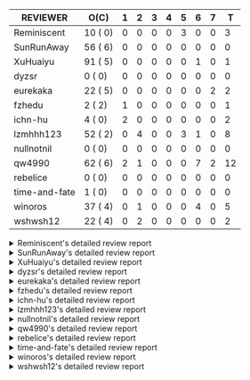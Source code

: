 |   REVIEWER    |  O(C)   | 1 | 2 | 3 | 4 | 5 | 6 | 7 | T  |
|---------------|---------|---|---|---|---|---|---|---|----|
| Reminiscent   | 10 ( 0) | 0 | 0 | 0 | 0 | 3 | 0 | 0 |  3 |
| SunRunAway    | 56 ( 6) | 0 | 0 | 0 | 0 | 0 | 0 | 0 |  0 |
| XuHuaiyu      | 91 ( 5) | 0 | 0 | 0 | 0 | 0 | 1 | 0 |  1 |
| dyzsr         |  0 ( 0) | 0 | 0 | 0 | 0 | 0 | 0 | 0 |  0 |
| eurekaka      | 22 ( 5) | 0 | 0 | 0 | 0 | 0 | 0 | 2 |  2 |
| fzhedu        |  2 ( 2) | 1 | 0 | 0 | 0 | 0 | 0 | 0 |  1 |
| ichn-hu       |  4 ( 0) | 2 | 0 | 0 | 0 | 0 | 0 | 0 |  2 |
| lzmhhh123     | 52 ( 2) | 0 | 4 | 0 | 0 | 3 | 1 | 0 |  8 |
| nullnotnil    |  0 ( 0) | 0 | 0 | 0 | 0 | 0 | 0 | 0 |  0 |
| qw4990        | 62 ( 6) | 2 | 1 | 0 | 0 | 0 | 7 | 2 | 12 |
| rebelice      |  0 ( 0) | 0 | 0 | 0 | 0 | 0 | 0 | 0 |  0 |
| time-and-fate |  1 ( 0) | 0 | 0 | 0 | 0 | 0 | 0 | 0 |  0 |
| winoros       | 37 ( 4) | 0 | 1 | 0 | 0 | 0 | 4 | 0 |  5 |
| wshwsh12      | 22 ( 4) | 0 | 2 | 0 | 0 | 0 | 0 | 0 |  2 |


<details> 
  <summary>Reminiscent's detailed review report</summary> 

## To Be Reviewed

|    REPO    |                                                                   PR                                                                   | C | LASTED |
|------------|----------------------------------------------------------------------------------------------------------------------------------------|---|--------|
| tidb/21137 | [executor: specially handle empty input for apply's outer child aggregate (#20544)](https://github.com/pingcap/tidb/pull/21137)        |   | 61d21h |
| tidb/21550 | [planner : fix unsigned_decimal_col=-int_cnst access index (#21198)](https://github.com/pingcap/tidb/pull/21550)                       |   | 42d20h |
| tidb/21614 | [planner: do not propagate column eq with different column types (#21495)](https://github.com/pingcap/tidb/pull/21614)                 |   | 41d15h |
| tidb/21896 | [planner: fix union doesn't handle collate correctly (#21854)](https://github.com/pingcap/tidb/pull/21896)                             |   | 29d19h |
| tidb/21936 | [expression: fix wrong type inferring for ceiling function. (#21920)](https://github.com/pingcap/tidb/pull/21936)                      |   | 28d17h |
| tidb/21957 | [planner: fix unknown columns in join using below agg (#21922)](https://github.com/pingcap/tidb/pull/21957)                            |   | 27d23h |
| tidb/21964 | [planner: add plancodec id for all type TableScan/IndexScan. (#21935)](https://github.com/pingcap/tidb/pull/21964)                     |   | 27d19h |
| tidb/22330 | [planner: check error when correlatedAggregateResolver leaves ast.Node (#22222)](https://github.com/pingcap/tidb/pull/22330)           |   | 8d23h  |
| tidb/22353 | [planner: do not cache prepared plan if optimization depends on mutable constant (#22349)](https://github.com/pingcap/tidb/pull/22353) |   | 7d23h  |
| tidb/22354 | [planner: do not cache prepared plan if optimization depends on mutable constant (#22349)](https://github.com/pingcap/tidb/pull/22354) |   | 7d23h  |


## Reviewed in Last 7 Days

|    REPO    |                                                       PR                                                        | C | D |  R  |
|------------|-----------------------------------------------------------------------------------------------------------------|---|---|-----|
| tidb/22403 | [planner: reorder inner joins simplified from outer joins (#22392)](https://github.com/pingcap/tidb/pull/22403) |   | 5 | 6h  |
| tidb/22402 | [planner: reorder inner joins simplified from outer joins (#22392)](https://github.com/pingcap/tidb/pull/22402) |   | 5 | 6h  |
| tidb/22392 | [planner: reorder inner joins simplified from outer joins](https://github.com/pingcap/tidb/pull/22392)          |   | 5 | 20h |


</details> 


<details> 
  <summary>SunRunAway's detailed review report</summary> 

## To Be Reviewed

|     REPO     |                                                                      PR                                                                       | C | LASTED  |
|--------------|-----------------------------------------------------------------------------------------------------------------------------------------------|---|---------|
| docs-cn/4913 | [explain: add indexes](https://github.com/pingcap/docs-cn/pull/4913)                                                                          |   | 64d18h  |
| docs/4646    | [tidb: add doc for global kill (#4565)](https://github.com/pingcap/docs/pull/4646)                                                            |   | 1d19h   |
| tidb/15370   | [planner,executor: Refactor Shuffle and implement parallel Sort](https://github.com/pingcap/tidb/pull/15370)                                  | Y | 311d19h |
| docs-cn/4933 | [explain: add joins](https://github.com/pingcap/docs-cn/pull/4933)                                                                            |   | 60d20h  |
| tidb/15462   | [executor: implement `graceHashJoin`](https://github.com/pingcap/tidb/pull/15462)                                                             | Y | 307d18h |
| tidb/16967   | [executor: Refactor Shuffle and implement parallel sort (executor part)](https://github.com/pingcap/tidb/pull/16967)                          | Y | 262d11h |
| tidb/17238   | [*: refactor table.Allocator to improve readability](https://github.com/pingcap/tidb/pull/17238)                                              |   | 249d19h |
| tidb/19120   | [executor: Concurrently fetch chunks and insert them to a concurrent hash table in hash build](https://github.com/pingcap/tidb/pull/19120)    |   | 161d22h |
| tidb/19178   | [executor: Refactor probe channel](https://github.com/pingcap/tidb/pull/19178)                                                                |   | 159d17h |
| tidb/19347   | [executor: support new syntax `create/drop binding for digest` for tidb dashboard usage](https://github.com/pingcap/tidb/pull/19347)          |   | 152d0h  |
| tidb/19807   | [executor: parallel evaluation for hash aggregate distinct](https://github.com/pingcap/tidb/pull/19807)                                       |   | 137d11h |
| tidb/19900   | [executor: enable inline projection for sort&topN](https://github.com/pingcap/tidb/pull/19900)                                                | Y | 132d19h |
| tidb/20140   | [expressions: Support `bin-to-uuid` and `uuid-to-bin`](https://github.com/pingcap/tidb/pull/20140)                                            |   | 119d23h |
| tidb/20220   | [*: new secondary index value format](https://github.com/pingcap/tidb/pull/20220)                                                             |   | 116d17h |
| tidb/20316   | [docs/design: add design doc for index usage information](https://github.com/pingcap/tidb/pull/20316)                                         |   | 111d18h |
| tidb/20335   | [planner, executor: enable inline projection for Selection](https://github.com/pingcap/tidb/pull/20335)                                       | Y | 108d18h |
| tidb/20360   | [planner: refine explain info for batch cop](https://github.com/pingcap/tidb/pull/20360)                                                      |   | 102d23h |
| tidb/20397   | [parser: replace ast.SelectLockInShareMode with ast.SelectLockForShare](https://github.com/pingcap/tidb/pull/20397)                           |   | 100d19h |
| tidb/20615   | [utils: Avoid panic when getting memory](https://github.com/pingcap/tidb/pull/20615)                                                          |   | 88d3h   |
| tidb/20689   | [expression: make TIME function compatible with MySQL (#19158)](https://github.com/pingcap/tidb/pull/20689)                                   |   | 83d21h  |
| tidb/20752   | [*: trace statsCache and preparePlanCache by Global memory tracker.](https://github.com/pingcap/tidb/pull/20752)                              |   | 78d23h  |
| tidb/20765   | [planner: support stable result mode](https://github.com/pingcap/tidb/pull/20765)                                                             |   | 78d17h  |
| tidb/21137   | [executor: specially handle empty input for apply's outer child aggregate (#20544)](https://github.com/pingcap/tidb/pull/21137)               |   | 61d21h  |
| tidb/21207   | [planner: fix the inappropriate out-of-range range estimation rule](https://github.com/pingcap/tidb/pull/21207)                               |   | 57d19h  |
| tidb/21277   | [executor: fix split table with large integers](https://github.com/pingcap/tidb/pull/21277)                                                   |   | 55d20h  |
| tidb/21364   | [expression: Add test cases to cover the cases when invalid int value is casted as TIME (#18653)](https://github.com/pingcap/tidb/pull/21364) |   | 51d2h   |
| tidb/21381   | [*: optimize analyze cluster index table](https://github.com/pingcap/tidb/pull/21381)                                                         |   | 50d18h  |
| tidb/21386   | [expression: Disable cast decimal as string push down to TiFlash](https://github.com/pingcap/tidb/pull/21386)                                 |   | 50d17h  |
| tidb/21443   | [*: Let binary literal can be convert to enum and set (#20789)](https://github.com/pingcap/tidb/pull/21443)                                   |   | 48d14h  |
| tidb/21504   | [planner: fix invalid convert type in between...and... (#19820)](https://github.com/pingcap/tidb/pull/21504)                                  | Y | 46d16h  |
| tidb/21546   | [planner: do not push down the aggregation function with correlated column (#21453)](https://github.com/pingcap/tidb/pull/21546)              |   | 43d0h   |
| tidb/21573   | [expression: fix incorrect result of IsTrue function for time types (#21534)](https://github.com/pingcap/tidb/pull/21573)                     |   | 42d13h  |
| tidb/21810   | [expression: handle hybrid field types for where clause (#21724)](https://github.com/pingcap/tidb/pull/21810)                                 |   | 35d18h  |
| tidb/21813   | [expression: handle tp.flen overflow in to_base64 function (#20947)](https://github.com/pingcap/tidb/pull/21813)                              |   | 35d18h  |
| tidb/21834   | [planner: enhanced index range calculation plan](https://github.com/pingcap/tidb/pull/21834)                                                  |   | 34d19h  |
| tidb/21876   | [planner: bypass the DNF restriction if index merge hint is specified (#20799)](https://github.com/pingcap/tidb/pull/21876)                   |   | 32d20h  |
| tidb/21877   | [planner: fix correlated aggregates which should be evaluated in outer query (#21431)](https://github.com/pingcap/tidb/pull/21877)            |   | 32d20h  |
| tidb/21878   | [planner: do not push down lock to pointGet/bacthPointGet when selection exists](https://github.com/pingcap/tidb/pull/21878)                  |   | 32d18h  |
| tidb/21890   | [*: redact some error code, part(3/3) (#21866)](https://github.com/pingcap/tidb/pull/21890)                                                   |   | 30d16h  |
| tidb/21936   | [expression: fix wrong type inferring for ceiling function. (#21920)](https://github.com/pingcap/tidb/pull/21936)                             |   | 28d17h  |
| tidb/21956   | [planner/preprocessor: disallow into-outfile clause in some place](https://github.com/pingcap/tidb/pull/21956)                                |   | 27d23h  |
| tidb/22026   | [expression: separated arithmeticPlusIntSig](https://github.com/pingcap/tidb/pull/22026)                                                      |   | 25d21h  |
| tidb/22043   | [planner, executor: enhance the limit pushdown rule.](https://github.com/pingcap/tidb/pull/22043)                                             |   | 23d11h  |
| tidb/22089   | [executor: fix signed cluster index behavior (#22085)](https://github.com/pingcap/tidb/pull/22089)                                            |   | 20d23h  |
| tidb/22104   | [executor: fix incompatible escape behaviors in `select into outfile` (#22100)](https://github.com/pingcap/tidb/pull/22104)                   |   | 20d17h  |
| tidb/22106   | [executor: avoid log duplicate index name in slow-log (#22057)](https://github.com/pingcap/tidb/pull/22106)                                   |   | 20d14h  |
| tidb/22107   | [executor: avoid log duplicate index name in slow-log (#22057)](https://github.com/pingcap/tidb/pull/22107)                                   |   | 20d14h  |
| tidb/22114   | [test: fix globalkilltest (#21987)](https://github.com/pingcap/tidb/pull/22114)                                                               |   | 20d13h  |
| tidb/22120   | [executor: fix `update ignore` into not exists partition (#21984)](https://github.com/pingcap/tidb/pull/22120)                                |   | 19d23h  |
| tidb/22136   | [executor: improve the runtime stats of index lookup reader (#21982)](https://github.com/pingcap/tidb/pull/22136)                             |   | 19d17h  |
| tidb/22181   | [planner, expression: fix error when using IN combined with subquery (#22080)](https://github.com/pingcap/tidb/pull/22181)                    |   | 14d18h  |
| tidb/22217   | [*: rewrite origin SQL with default DB for SQL bindings (#21275)](https://github.com/pingcap/tidb/pull/22217)                                 |   | 13d18h  |
| tidb/22330   | [planner: check error when correlatedAggregateResolver leaves ast.Node (#22222)](https://github.com/pingcap/tidb/pull/22330)                  |   | 8d23h   |
| tidb/22365   | [planner: check index valid while forUpdateRead (#22152)](https://github.com/pingcap/tidb/pull/22365)                                         |   | 7d19h   |
| tidb/22379   | [[experiment] executor: allow aggregation to spill disk when running out of memory quota](https://github.com/pingcap/tidb/pull/22379)         |   | 6d20h   |
| tidb/22420   | [types: convert string to MySQL BIT correctly (#21310)](https://github.com/pingcap/tidb/pull/22420)                                           |   | 1d22h   |


## Reviewed in Last 7 Days

| REPO | PR | C | D | R |
|------|----|---|---|---|


</details> 


<details> 
  <summary>XuHuaiyu's detailed review report</summary> 

## To Be Reviewed

|     REPO     |                                                                              PR                                                                              | C | LASTED  |
|--------------|--------------------------------------------------------------------------------------------------------------------------------------------------------------|---|---------|
| docs/4646    | [tidb: add doc for global kill (#4565)](https://github.com/pingcap/docs/pull/4646)                                                                           |   | 1d19h   |
| tidb/19292   | [planner: suppport left join in join reorder](https://github.com/pingcap/tidb/pull/19292)                                                                    |   | 153d17h |
| docs-cn/5323 | [Update parameter type description](https://github.com/pingcap/docs-cn/pull/5323)                                                                            |   | 1d19h   |
| tidb/19900   | [executor: enable inline projection for sort&topN](https://github.com/pingcap/tidb/pull/19900)                                                               | Y | 132d19h |
| tidb/19957   | [executor: add builtin aggregate function `json_arrayagg`](https://github.com/pingcap/tidb/pull/19957)                                                       | Y | 130d14h |
| tidb/20040   | [planner, expression: take NullFlag into consideration when optimize the `int non-const` <cmp > `non-int const`](https://github.com/pingcap/tidb/pull/20040) | Y | 125d14h |
| tidb/20140   | [expressions: Support `bin-to-uuid` and `uuid-to-bin`](https://github.com/pingcap/tidb/pull/20140)                                                           |   | 119d23h |
| tidb/20311   | [expression: fix overflow error when convert bit to int64 (#20266)](https://github.com/pingcap/tidb/pull/20311)                                              |   | 111d22h |
| tidb/20350   | [executor: support read global indexes in IndexMergeReader and index join](https://github.com/pingcap/tidb/pull/20350)                                       | Y | 105d14h |
| tidb/20505   | [*: Add metrics for oom-action and sql memory usage.](https://github.com/pingcap/tidb/pull/20505)                                                            |   | 92d19h  |
| tidb/20576   | [*: fix stats feedback after tableReader handle multiple ranges](https://github.com/pingcap/tidb/pull/20576)                                                 |   | 90d13h  |
| tidb/20613   | [executor: fix issue of hash join fetch time inaccurate](https://github.com/pingcap/tidb/pull/20613)                                                         |   | 88d14h  |
| tidb/20752   | [*: trace statsCache and preparePlanCache by Global memory tracker.](https://github.com/pingcap/tidb/pull/20752)                                             |   | 78d23h  |
| tidb/20790   | [collation: add pinyin collation for chinese charset support](https://github.com/pingcap/tidb/pull/20790)                                                    |   | 77d21h  |
| tidb/20793   | [planner, executor: enable inline projection for Apply](https://github.com/pingcap/tidb/pull/20793)                                                          |   | 77d21h  |
| tidb/20905   | [planner: fix statement-optimize not work in `TryFastPlan`](https://github.com/pingcap/tidb/pull/20905)                                                      |   | 74d17h  |
| tidb/20972   | [expression: POC implementation of Vitess hashing algorithm.](https://github.com/pingcap/tidb/pull/20972)                                                    |   | 70d1h   |
| tidb/21064   | [planner, executor: fix cast not check error](https://github.com/pingcap/tidb/pull/21064)                                                                    |   | 65d9h   |
| tidb/21149   | [executor:Add runtime stat for IndexMergeReaderExecutor (#20653)](https://github.com/pingcap/tidb/pull/21149)                                                |   | 61d15h  |
| tidb/21228   | [executor: return the result immediately when combining LIMIT row_count with DISTINCT](https://github.com/pingcap/tidb/pull/21228)                           |   | 57d14h  |
| tidb/21304   | [executor: Add the HashAggExec runtime information (#20577)](https://github.com/pingcap/tidb/pull/21304)                                                     |   | 55d13h  |
| tidb/21334   | [*: make rollback work on user-defined variables](https://github.com/pingcap/tidb/pull/21334)                                                                |   | 54d14h  |
| tidb/21340   | [executor: initialize expensive query handler on domain creation](https://github.com/pingcap/tidb/pull/21340)                                                |   | 54d0h   |
| tidb/21425   | [planner: natural join not consider rowid and null eq not propagate (#21328)](https://github.com/pingcap/tidb/pull/21425)                                    |   | 48d22h  |
| tidb/21473   | [ddl: check the generated column offset when modifies column (#21458)](https://github.com/pingcap/tidb/pull/21473)                                           |   | 47d17h  |
| tidb/21476   | [planner: check for decimal format in cast expr (#20836)](https://github.com/pingcap/tidb/pull/21476)                                                        |   | 47d16h  |
| tidb/21477   | [planner: check for decimal format in cast expr (#20836)](https://github.com/pingcap/tidb/pull/21477)                                                        |   | 47d16h  |
| tidb/21483   | [executor, store/tikv: locks exist keys for point_get & batch_point_get (#21229)](https://github.com/pingcap/tidb/pull/21483)                                |   | 47d13h  |
| tidb/21488   | [planner: fix ambiguous field when resolve having expr  (#21165)](https://github.com/pingcap/tidb/pull/21488)                                                |   | 46d23h  |
| tidb/21504   | [planner: fix invalid convert type in between...and... (#19820)](https://github.com/pingcap/tidb/pull/21504)                                                 | Y | 46d16h  |
| tidb/21532   | [expression: set IsBooleanFlag for boolean scalar functions (#20706)](https://github.com/pingcap/tidb/pull/21532)                                            |   | 43d17h  |
| tidb/21536   | [executor: add slow-log file meta cache to avoid repeat read file meta information](https://github.com/pingcap/tidb/pull/21536)                              |   | 43d15h  |
| tidb/21550   | [planner : fix unsigned_decimal_col=-int_cnst access index (#21198)](https://github.com/pingcap/tidb/pull/21550)                                             |   | 42d20h  |
| tidb/21564   | [ddl: fix Incorrect behavior of NO_ZERO_DATE when altering table](https://github.com/pingcap/tidb/pull/21564)                                                |   | 42d16h  |
| tidb/21573   | [expression: fix incorrect result of IsTrue function for time types (#21534)](https://github.com/pingcap/tidb/pull/21573)                                    |   | 42d13h  |
| tidb/21590   | [expression: fix compatibility behaviors in sec_to_time with MySQL  (#21555)](https://github.com/pingcap/tidb/pull/21590)                                    |   | 41d21h  |
| tidb/21593   | [expression: fix convert number base for hybrid type (#21554)](https://github.com/pingcap/tidb/pull/21593)                                                   |   | 41d20h  |
| tidb/21602   | [expression: not evaluate time addition for timestamp with 2 args if 1st arg's year is zero (#21572)](https://github.com/pingcap/tidb/pull/21602)            |   | 41d18h  |
| tidb/21608   | [expression: fix error "invalid time format: '{0 0 0 0 0 0 0}'" for timestampAdd (#21591)](https://github.com/pingcap/tidb/pull/21608)                       |   | 41d17h  |
| tidb/21610   | [*: remove needless InInsertStmt (#19787)](https://github.com/pingcap/tidb/pull/21610)                                                                       |   | 41d16h  |
| tidb/21614   | [planner: do not propagate column eq with different column types (#21495)](https://github.com/pingcap/tidb/pull/21614)                                       |   | 41d15h  |
| tidb/21626   | [test: convert test to benchmard test to make ci stable (#21616)](https://github.com/pingcap/tidb/pull/21626)                                                |   | 40d23h  |
| tidb/21635   | [expression: handle invalid argument for addtime and subtime function  (#21600)](https://github.com/pingcap/tidb/pull/21635)                                 |   | 40d20h  |
| tidb/21673   | [expression, types: fix unexpected result from TIME() when fsp digits > 6 (#21652)](https://github.com/pingcap/tidb/pull/21673)                              |   | 39d18h  |
| tidb/21676   | [expression: fix compatibility of extract day_time unit functions (#21601)](https://github.com/pingcap/tidb/pull/21676)                                      |   | 39d17h  |
| tidb/21680   | [planner: report error when ORDER BY conflicts with DISTINCT (#21286)](https://github.com/pingcap/tidb/pull/21680)                                           |   | 39d16h  |
| tidb/21697   | [planner: check for only_full_group_by in ORDER BY and HAVING (#21216)](https://github.com/pingcap/tidb/pull/21697)                                          |   | 36d20h  |
| tidb/21711   | [expression: Fix unexpected panic when using IF function. (#21132)](https://github.com/pingcap/tidb/pull/21711)                                              |   | 36d18h  |
| tidb/21714   | [planner: fix the coercibility of the cast function (#21705)](https://github.com/pingcap/tidb/pull/21714)                                                    |   | 36d17h  |
| tidb/21718   | [types: fix compare object json type (#21703)](https://github.com/pingcap/tidb/pull/21718)                                                                   |   | 36d17h  |
| tidb/21785   | [types: fix compare float64 with float64 in json (#21709)](https://github.com/pingcap/tidb/pull/21785)                                                       |   | 35d22h  |
| tidb/21808   | [planner: fix the fail when we compare multi fields in the subquery (#21699)](https://github.com/pingcap/tidb/pull/21808)                                    |   | 35d19h  |
| tidb/21810   | [expression: handle hybrid field types for where clause (#21724)](https://github.com/pingcap/tidb/pull/21810)                                                |   | 35d18h  |
| tidb/21813   | [expression: handle tp.flen overflow in to_base64 function (#20947)](https://github.com/pingcap/tidb/pull/21813)                                             |   | 35d18h  |
| tidb/21839   | [planner/core: add 'split table using statistics' statement](https://github.com/pingcap/tidb/pull/21839)                                                     |   | 34d16h  |
| tidb/21842   | [planner: Shuffle hash agg](https://github.com/pingcap/tidb/pull/21842)                                                                                      |   | 34d11h  |
| tidb/21853   | [expression: fix compatibility behaviors in time_format with MySQL (#21559)](https://github.com/pingcap/tidb/pull/21853)                                     |   | 33d19h  |
| tidb/21870   | [types: report error for json object with key length >= 65536 (#21779)](https://github.com/pingcap/tidb/pull/21870)                                          |   | 32d23h  |
| tidb/21874   | [expression:truncate decimal value instead of return error (#21691)](https://github.com/pingcap/tidb/pull/21874)                                             |   | 32d21h  |
| tidb/21877   | [planner: fix correlated aggregates which should be evaluated in outer query (#21431)](https://github.com/pingcap/tidb/pull/21877)                           |   | 32d20h  |
| tidb/21896   | [planner: fix union doesn't handle collate correctly (#21854)](https://github.com/pingcap/tidb/pull/21896)                                                   |   | 29d19h  |
| tidb/21916   | [server: double type column from table should ignore its decimal (#21788)](https://github.com/pingcap/tidb/pull/21916)                                       |   | 28d23h  |
| tidb/21924   | [expression: fix type infer for tidb's builtin compare(least and greatest) (#21150)](https://github.com/pingcap/tidb/pull/21924)                             |   | 28d20h  |
| tidb/21936   | [expression: fix wrong type inferring for ceiling function. (#21920)](https://github.com/pingcap/tidb/pull/21936)                                            |   | 28d17h  |
| tidb/21957   | [planner: fix unknown columns in join using below agg (#21922)](https://github.com/pingcap/tidb/pull/21957)                                                  |   | 27d23h  |
| tidb/21958   | [expression: fix comparing json with string (#21903)](https://github.com/pingcap/tidb/pull/21958)                                                            |   | 27d23h  |
| tidb/21964   | [planner: add plancodec id for all type TableScan/IndexScan. (#21935)](https://github.com/pingcap/tidb/pull/21964)                                           |   | 27d19h  |
| tidb/21972   | [executor: throw error when prepared statement is execute, deallocate or prepare (#21962)](https://github.com/pingcap/tidb/pull/21972)                       |   | 27d17h  |
| tidb/22013   | [executor: fix unstable test Issue16696 (#22009)](https://github.com/pingcap/tidb/pull/22013)                                                                |   | 26d17h  |
| tidb/22014   | [executor: fix unstable test Issue16696 (#22009)](https://github.com/pingcap/tidb/pull/22014)                                                                |   | 26d17h  |
| tidb/22107   | [executor: avoid log duplicate index name in slow-log (#22057)](https://github.com/pingcap/tidb/pull/22107)                                                  |   | 20d14h  |
| tidb/22118   | [planner: check if columns count matches for batch point get in TryFastPlan (#22044)](https://github.com/pingcap/tidb/pull/22118)                            |   | 19d23h  |
| tidb/22119   | [executor: fix `update ignore` into not exists partition (#21984)](https://github.com/pingcap/tidb/pull/22119)                                               |   | 19d23h  |
| tidb/22120   | [executor: fix `update ignore` into not exists partition (#21984)](https://github.com/pingcap/tidb/pull/22120)                                               |   | 19d23h  |
| tidb/22131   | [privilege: remove leading and trailing space when create user and role](https://github.com/pingcap/tidb/pull/22131)                                         |   | 19d20h  |
| tidb/22136   | [executor: improve the runtime stats of index lookup reader (#21982)](https://github.com/pingcap/tidb/pull/22136)                                            |   | 19d17h  |
| tidb/22141   | [store: trace `loadRegion` to see the PD region cache loading (#22092)](https://github.com/pingcap/tidb/pull/22141)                                          |   | 16d0h   |
| tidb/22142   | [store: trace `loadRegion` to see the PD region cache loading (#22092)](https://github.com/pingcap/tidb/pull/22142)                                          |   | 16d0h   |
| tidb/22148   | [session: set process info before building plan (#22101)](https://github.com/pingcap/tidb/pull/22148)                                                        |   | 15d20h  |
| tidb/22149   | [session: set process info before building plan (#22101)](https://github.com/pingcap/tidb/pull/22149)                                                        |   | 15d20h  |
| tidb/22153   | [executor: refine bigint unsigned primary key duplicate error](https://github.com/pingcap/tidb/pull/22153)                                                   |   | 15d19h  |
| tidb/22163   | [expression: separated arithmeticMinusIntSig](https://github.com/pingcap/tidb/pull/22163)                                                                    |   | 15d14h  |
| tidb/22186   | [executor: fix select into outfile with year type column has no data (#22175)](https://github.com/pingcap/tidb/pull/22186)                                   |   | 14d17h  |
| tidb/22208   | [testing](https://github.com/pingcap/tidb/pull/22208)                                                                                                        |   | 13d19h  |
| tidb/22294   | [planner, table: optimize the list partition pruner for range query](https://github.com/pingcap/tidb/pull/22294)                                             |   | 11d20h  |
| tidb/22307   | [ddl: fix update can see columns not public](https://github.com/pingcap/tidb/pull/22307)                                                                     |   | 11d16h  |
| tidb/22381   | [planner: check schema stale for plan cache when forUpdateRead](https://github.com/pingcap/tidb/pull/22381)                                                  |   | 6d15h   |
| tidb/22403   | [planner: reorder inner joins simplified from outer joins (#22392)](https://github.com/pingcap/tidb/pull/22403)                                              |   | 4d23h   |
| tidb/22407   | [types: fix return err when decimal from string value](https://github.com/pingcap/tidb/pull/22407)                                                           |   | 4d20h   |
| tidb/22418   | [expression: Optimize builtinArithmeticModRealSig and builtinGreatestDecimalSig using MergeNull method](https://github.com/pingcap/tidb/pull/22418)          |   | 2d0h    |
| tidb/22432   | [types,execute: fix errcode return like mysql when inserting incorrect int value ](https://github.com/pingcap/tidb/pull/22432)                               |   | 21h     |


## Reviewed in Last 7 Days

|   REPO    |                                                            PR                                                            | C | D |  R   |
|-----------|--------------------------------------------------------------------------------------------------------------------------|---|---|------|
| docs/4590 | [Add incompatibility caused by deprecated features in mysql-compatibility.md](https://github.com/pingcap/docs/pull/4590) |   | 6 | 3d3h |


</details> 


<details> 
  <summary>dyzsr's detailed review report</summary> 

## To Be Reviewed

| REPO | PR | C | LASTED |
|------|----|---|--------|


## Reviewed in Last 7 Days

| REPO | PR | C | D | R |
|------|----|---|---|---|


</details> 


<details> 
  <summary>eurekaka's detailed review report</summary> 

## To Be Reviewed

|    REPO    |                                                                   PR                                                                   | C | LASTED  |
|------------|----------------------------------------------------------------------------------------------------------------------------------------|---|---------|
| tidb/14729 | [planner: fix constant propagation for PredicatePushDown](https://github.com/pingcap/tidb/pull/14729)                                  | Y | 343d18h |
| tidb/14831 | [planner/cascades: add implementationRule for IndexLookUpJoin](https://github.com/pingcap/tidb/pull/14831)                             |   | 336d18h |
| tidb/15090 | [planner/cascades: refine the row count estimation of TiKV layer Selection](https://github.com/pingcap/tidb/pull/15090)                |   | 322d18h |
| tidb/15157 | [planner/cascades: implement `HashCode` method for all the LogicalPlans](https://github.com/pingcap/tidb/pull/15157)                   | Y | 320d15h |
| tidb/15335 | [planner/cascades: add transformation rule PullAggregationUpApply & EliminateMaxOneRow](https://github.com/pingcap/tidb/pull/15335)    |   | 313d18h |
| tidb/15370 | [planner,executor: Refactor Shuffle and implement parallel Sort](https://github.com/pingcap/tidb/pull/15370)                           | Y | 311d19h |
| tidb/17276 | [planner/cascades: add rule InjectProjectionBelowSort](https://github.com/pingcap/tidb/pull/17276)                                     | Y | 246d9h  |
| tidb/18882 | [planner, executor: add explain for `MetricSummaryTableExtractor`](https://github.com/pingcap/tidb/pull/18882)                         | Y | 173d18h |
| tidb/19347 | [executor: support new syntax `create/drop binding for digest` for tidb dashboard usage](https://github.com/pingcap/tidb/pull/19347)   |   | 152d0h  |
| tidb/20877 | [statistics: collect index usage information](https://github.com/pingcap/tidb/pull/20877)                                              |   | 75d17h  |
| tidb/21444 | [planner: ignore anonymous index while tiflash replica is available](https://github.com/pingcap/tidb/pull/21444)                       |   | 48d13h  |
| tidb/21488 | [planner: fix ambiguous field when resolve having expr  (#21165)](https://github.com/pingcap/tidb/pull/21488)                          |   | 46d23h  |
| tidb/21573 | [expression: fix incorrect result of IsTrue function for time types (#21534)](https://github.com/pingcap/tidb/pull/21573)              |   | 42d13h  |
| tidb/21680 | [planner: report error when ORDER BY conflicts with DISTINCT (#21286)](https://github.com/pingcap/tidb/pull/21680)                     |   | 39d16h  |
| tidb/21697 | [planner: check for only_full_group_by in ORDER BY and HAVING (#21216)](https://github.com/pingcap/tidb/pull/21697)                    |   | 36d20h  |
| tidb/21994 | [range: fix overflow value access index ](https://github.com/pingcap/tidb/pull/21994)                                                  |   | 26d23h  |
| tidb/22330 | [planner: check error when correlatedAggregateResolver leaves ast.Node (#22222)](https://github.com/pingcap/tidb/pull/22330)           |   | 8d23h   |
| tidb/22342 | [session: fix two cases when updating bind info (#22338)](https://github.com/pingcap/tidb/pull/22342)                                  |   | 8d19h   |
| tidb/22353 | [planner: do not cache prepared plan if optimization depends on mutable constant (#22349)](https://github.com/pingcap/tidb/pull/22353) |   | 7d23h   |
| tidb/22354 | [planner: do not cache prepared plan if optimization depends on mutable constant (#22349)](https://github.com/pingcap/tidb/pull/22354) |   | 7d23h   |
| tidb/22369 | [session: fix the duplicate binding case when updating bind info (#22367)](https://github.com/pingcap/tidb/pull/22369)                 |   | 7d18h   |
| tidb/22416 | [core: fix subQuery at projection in only_full_group](https://github.com/pingcap/tidb/pull/22416)                                      |   | 3d12h   |


## Reviewed in Last 7 Days

|     REPO     |                                           PR                                           | C | D | R  |
|--------------|----------------------------------------------------------------------------------------|---|---|----|
| docs/4608    | [releases: add tidb 4.0.10 release notes](https://github.com/pingcap/docs/pull/4608)   |   | 7 | 4h |
| docs-cn/5304 | [release: add tidb 4.0.10 release notes](https://github.com/pingcap/docs-cn/pull/5304) |   | 7 | 4h |


</details> 


<details> 
  <summary>fzhedu's detailed review report</summary> 

## To Be Reviewed

|    REPO    |                                                   PR                                                   | C | LASTED  |
|------------|--------------------------------------------------------------------------------------------------------|---|---------|
| tidb/19845 | [expression:fix FORMAT compatibility issue #11206](https://github.com/pingcap/tidb/pull/19845)         | Y | 134d16h |
| tidb/20117 | [optimizer: fix issue on incorrect result of natural join](https://github.com/pingcap/tidb/pull/20117) | Y | 120d21h |


## Reviewed in Last 7 Days

|   REPO    |                                              PR                                               | C | D |   R   |
|-----------|-----------------------------------------------------------------------------------------------|---|---|-------|
| tics/1349 | [Refine final project in DAGQueryBlockInterpreter](https://github.com/pingcap/tics/pull/1349) |   | 1 | 5d10h |


</details> 


<details> 
  <summary>ichn-hu's detailed review report</summary> 

## To Be Reviewed

|    REPO    |                                                            PR                                                            | C | LASTED |
|------------|--------------------------------------------------------------------------------------------------------------------------|---|--------|
| tidb/21676 | [expression: fix compatibility of extract day_time unit functions (#21601)](https://github.com/pingcap/tidb/pull/21676)  |   | 39d17h |
| tidb/21850 | [expression: add implicit eval int and real for function dayname (#21806)](https://github.com/pingcap/tidb/pull/21850)   |   | 33d20h |
| tidb/21853 | [expression: fix compatibility behaviors in time_format with MySQL (#21559)](https://github.com/pingcap/tidb/pull/21853) |   | 33d19h |
| tidb/22411 | [util/chunk: trigger disk spill for sort properly](https://github.com/pingcap/tidb/pull/22411)                           |   | 4d17h  |


## Reviewed in Last 7 Days

|    REPO    |                                                              PR                                                              | C | D |  R   |
|------------|------------------------------------------------------------------------------------------------------------------------------|---|---|------|
| tidb/22330 | [planner: check error when correlatedAggregateResolver leaves ast.Node (#22222)](https://github.com/pingcap/tidb/pull/22330) |   | 1 | 8d3h |
| tidb/22420 | [types: convert string to MySQL BIT correctly (#21310)](https://github.com/pingcap/tidb/pull/22420)                          |   | 1 | 1d2h |


</details> 


<details> 
  <summary>lzmhhh123's detailed review report</summary> 

## To Be Reviewed

|     REPO     |                                                                               PR                                                                                | C | LASTED  |
|--------------|-----------------------------------------------------------------------------------------------------------------------------------------------------------------|---|---------|
| tidb/14729   | [planner: fix constant propagation for PredicatePushDown](https://github.com/pingcap/tidb/pull/14729)                                                           | Y | 343d18h |
| docs-cn/4913 | [explain: add indexes](https://github.com/pingcap/docs-cn/pull/4913)                                                                                            |   | 64d18h  |
| tidb/17414   | [add curCost based join reorder algorithm](https://github.com/pingcap/tidb/pull/17414)                                                                          |   | 238d18h |
| tidb/19347   | [executor: support new syntax `create/drop binding for digest` for tidb dashboard usage](https://github.com/pingcap/tidb/pull/19347)                            |   | 152d0h  |
| tidb/19698   | [*: update test cases to support new collation enabled by default](https://github.com/pingcap/tidb/pull/19698)                                                  |   | 139d23h |
| tidb/20044   | [expression: Add column nullability checking before "refine args"](https://github.com/pingcap/tidb/pull/20044)                                                  | Y | 125d8h  |
| tidb/20444   | [expression: add json_merge_patch](https://github.com/pingcap/tidb/pull/20444)                                                                                  |   | 97d22h  |
| tidb/20465   | [expression: add uuidShortFunction](https://github.com/pingcap/tidb/pull/20465)                                                                                 |   | 96d20h  |
| tidb/20505   | [*: Add metrics for oom-action and sql memory usage.](https://github.com/pingcap/tidb/pull/20505)                                                               |   | 92d19h  |
| tidb/20618   | [planner: fix update generated columns error](https://github.com/pingcap/tidb/pull/20618)                                                                       |   | 87d20h  |
| tidb/20642   | [executor: modify admin executors to support partitioned table with global index](https://github.com/pingcap/tidb/pull/20642)                                   |   | 85d16h  |
| tidb/20825   | [executor: add diagnosis rule to check Transparent Huge Pages(THP) enabled (#20611)](https://github.com/pingcap/tidb/pull/20825)                                |   | 76d19h  |
| tidb/20903   | [planner: fix confused and unnecessary double-projection in plans.](https://github.com/pingcap/tidb/pull/20903)                                                 |   | 74d18h  |
| tidb/21018   | [planner: don't push down null sensitive join conditions (#19620)](https://github.com/pingcap/tidb/pull/21018)                                                  |   | 68d17h  |
| tidb/21051   | [executor: change read slow-log file module to concurrent](https://github.com/pingcap/tidb/pull/21051)                                                          |   | 67d15h  |
| tidb/21137   | [executor: specially handle empty input for apply's outer child aggregate (#20544)](https://github.com/pingcap/tidb/pull/21137)                                 |   | 61d21h  |
| tidb/21195   | [brie: integrate lightning to suport IMPORT statement](https://github.com/pingcap/tidb/pull/21195)                                                              |   | 57d23h  |
| tidb/21334   | [*: make rollback work on user-defined variables](https://github.com/pingcap/tidb/pull/21334)                                                                   |   | 54d14h  |
| tidb/21347   | [session: make rollback work on global variables](https://github.com/pingcap/tidb/pull/21347)                                                                   |   | 53d20h  |
| tidb/21401   | [expression: incompatibility with MySQL for ADDTIME()](https://github.com/pingcap/tidb/pull/21401)                                                              |   | 50d12h  |
| tidb/21404   | [planner: fix unexpected bad plan when IndexJoin inner side estRow is 0. (#21084)](https://github.com/pingcap/tidb/pull/21404)                                  |   | 49d23h  |
| tidb/21444   | [planner: ignore anonymous index while tiflash replica is available](https://github.com/pingcap/tidb/pull/21444)                                                |   | 48d13h  |
| tidb/21487   | [*: ensure TABLE statement works](https://github.com/pingcap/tidb/pull/21487)                                                                                   |   | 47d5h   |
| tidb/21641   | [executor: Fix pessimistic lock doesn't work on the partition table for subquery/joins](https://github.com/pingcap/tidb/pull/21641)                             |   | 40d18h  |
| tidb/21651   | [planner: allow filter condition pushing down to IndexScan for prefix index](https://github.com/pingcap/tidb/pull/21651)                                        |   | 40d14h  |
| tidb/21680   | [planner: report error when ORDER BY conflicts with DISTINCT (#21286)](https://github.com/pingcap/tidb/pull/21680)                                              |   | 39d16h  |
| tidb/21711   | [expression: Fix unexpected panic when using IF function. (#21132)](https://github.com/pingcap/tidb/pull/21711)                                                 |   | 36d18h  |
| tidb/21808   | [planner: fix the fail when we compare multi fields in the subquery (#21699)](https://github.com/pingcap/tidb/pull/21808)                                       |   | 35d19h  |
| tidb/21850   | [expression: add implicit eval int and real for function dayname (#21806)](https://github.com/pingcap/tidb/pull/21850)                                          |   | 33d20h  |
| tidb/21853   | [expression: fix compatibility behaviors in time_format with MySQL (#21559)](https://github.com/pingcap/tidb/pull/21853)                                        |   | 33d19h  |
| tidb/21870   | [types: report error for json object with key length >= 65536 (#21779)](https://github.com/pingcap/tidb/pull/21870)                                             |   | 32d23h  |
| tidb/21877   | [planner: fix correlated aggregates which should be evaluated in outer query (#21431)](https://github.com/pingcap/tidb/pull/21877)                              |   | 32d20h  |
| tidb/21924   | [expression: fix type infer for tidb's builtin compare(least and greatest) (#21150)](https://github.com/pingcap/tidb/pull/21924)                                |   | 28d20h  |
| tidb/21954   | [planner/cascades: add rule `PushSelDownApply`](https://github.com/pingcap/tidb/pull/21954)                                                                     |   | 28d0h   |
| tidb/21972   | [executor: throw error when prepared statement is execute, deallocate or prepare (#21962)](https://github.com/pingcap/tidb/pull/21972)                          |   | 27d17h  |
| tidb/22022   | [planner/codec: fix issue of decode plan error cause by without escape special char (#21937)](https://github.com/pingcap/tidb/pull/22022)                       |   | 26d0h   |
| tidb/22089   | [executor: fix signed cluster index behavior (#22085)](https://github.com/pingcap/tidb/pull/22089)                                                              |   | 20d23h  |
| tidb/22126   | [*: add `sys` schema, `sys.SCHEMA_UNUSED_INDEXES` view and `sys.SCHEMA_INDEX_USAGE` view](https://github.com/pingcap/tidb/pull/22126)                           |   | 19d20h  |
| tidb/22130   | [planner: join reorder should not change the order of output columns (#16852)](https://github.com/pingcap/tidb/pull/22130)                                      |   | 19d20h  |
| tidb/22148   | [session: set process info before building plan (#22101)](https://github.com/pingcap/tidb/pull/22148)                                                           |   | 15d20h  |
| tidb/22149   | [session: set process info before building plan (#22101)](https://github.com/pingcap/tidb/pull/22149)                                                           |   | 15d20h  |
| tidb/22174   | [expression, ddl: check the argument count for the generated column (#22154)](https://github.com/pingcap/tidb/pull/22174)                                       |   | 14d21h  |
| tidb/22188   | [planner: do not use indexMerge when the path only use a single index (#22168)](https://github.com/pingcap/tidb/pull/22188)                                     |   | 14d14h  |
| tidb/22332   | [expression, executor: fix runtime panic in WEIGHT_STRING function when the length of binary is too large (#22251)](https://github.com/pingcap/tidb/pull/22332) |   | 8d23h   |
| tidb/22352   | [*: introduce security enhanced mode](https://github.com/pingcap/tidb/pull/22352)                                                                               |   | 8d2h    |
| tidb/22359   | [table: fix insert into _tidb_rowid panic and rebase it if needed (#22062)](https://github.com/pingcap/tidb/pull/22359)                                         |   | 7d20h   |
| tidb/22360   | [table: fix insert into _tidb_rowid panic and rebase it if needed (#22062)](https://github.com/pingcap/tidb/pull/22360)                                         |   | 7d20h   |
| tidb/22361   | [table: fix insert into _tidb_rowid panic and rebase it if needed (#22062)](https://github.com/pingcap/tidb/pull/22361)                                         |   | 7d20h   |
| tidb/22372   | [executor: fix SelectForUpdate in decorrelated subquery under pessimistic mode](https://github.com/pingcap/tidb/pull/22372)                                     |   | 7d10h   |
| tidb/22421   | [expression: handle duration type infer in least and greatest (#22271)](https://github.com/pingcap/tidb/pull/22421)                                             |   | 1d22h   |
| tidb/22428   | [unistore/cophandler: change the logic of mpp execution in unit test.](https://github.com/pingcap/tidb/pull/22428)                                              |   | 1d14h   |
| tidb/22433   | [statistics: merge partition-level TopN to global-level TopN](https://github.com/pingcap/tidb/pull/22433)                                                       |   | 20h     |


## Reviewed in Last 7 Days

|        REPO         |                                                       PR                                                        | C | D |   R    |
|---------------------|-----------------------------------------------------------------------------------------------------------------|---|---|--------|
| tidb/22385          | [executor: fix typo ](https://github.com/pingcap/tidb/pull/22385)                                               |   | 2 | 4d4h   |
| tidb/22137          | [expression: separated arithmeticModIntSig](https://github.com/pingcap/tidb/pull/22137)                         |   | 2 | 17d17h |
| tidb/22420          | [types: convert string to MySQL BIT correctly (#21310)](https://github.com/pingcap/tidb/pull/22420)             |   | 2 | 3h     |
| automated-tests/567 | [copr_cache add ticases](https://github.com/pingcap/automated-tests/pull/567)                                   |   | 2 | 0h     |
| tidb/22403          | [planner: reorder inner joins simplified from outer joins (#22392)](https://github.com/pingcap/tidb/pull/22403) |   | 5 | 5h     |
| tidb/22402          | [planner: reorder inner joins simplified from outer joins (#22392)](https://github.com/pingcap/tidb/pull/22402) |   | 5 | 5h     |
| tidb/22191          | [expression: speed up Column.VecEvalReal by using MergeNulls](https://github.com/pingcap/tidb/pull/22191)       |   | 5 | 9d13h  |
| tidb/22392          | [planner: reorder inner joins simplified from outer joins](https://github.com/pingcap/tidb/pull/22392)          |   | 6 | 20h    |


</details> 


<details> 
  <summary>nullnotnil's detailed review report</summary> 

## To Be Reviewed

| REPO | PR | C | LASTED |
|------|----|---|--------|


## Reviewed in Last 7 Days

| REPO | PR | C | D | R |
|------|----|---|---|---|


</details> 


<details> 
  <summary>qw4990's detailed review report</summary> 

## To Be Reviewed

|    REPO    |                                                                          PR                                                                          | C | LASTED  |
|------------|------------------------------------------------------------------------------------------------------------------------------------------------------|---|---------|
| tidb/16305 | [expression: separate signatures for `ModInt`](https://github.com/pingcap/tidb/pull/16305)                                                           | Y | 282d0h  |
| tidb/16967 | [executor: Refactor Shuffle and implement parallel sort (executor part)](https://github.com/pingcap/tidb/pull/16967)                                 | Y | 262d11h |
| tidb/17396 | [types: improve StrToDate performance](https://github.com/pingcap/tidb/pull/17396)                                                                   | Y | 239d10h |
| tidb/18882 | [planner, executor: add explain for `MetricSummaryTableExtractor`](https://github.com/pingcap/tidb/pull/18882)                                       | Y | 173d18h |
| tidb/19029 | [types: fix unexpected NOT_NULL flags](https://github.com/pingcap/tidb/pull/19029)                                                                   |   | 166d23h |
| tidb/19120 | [executor: Concurrently fetch chunks and insert them to a concurrent hash table in hash build](https://github.com/pingcap/tidb/pull/19120)           |   | 161d22h |
| tidb/19292 | [planner: suppport left join in join reorder](https://github.com/pingcap/tidb/pull/19292)                                                            |   | 153d17h |
| tidb/19957 | [executor: add builtin aggregate function `json_arrayagg`](https://github.com/pingcap/tidb/pull/19957)                                               | Y | 130d14h |
| tidb/20011 | [statistics: fix incorrect total count used in index selectivity computation](https://github.com/pingcap/tidb/pull/20011)                            |   | 126d16h |
| tidb/20316 | [docs/design: add design doc for index usage information](https://github.com/pingcap/tidb/pull/20316)                                                |   | 111d18h |
| tidb/20354 | [planner: rename relational operators (#14575)](https://github.com/pingcap/tidb/pull/20354)                                                          | Y | 104d6h  |
| tidb/20689 | [expression: make TIME function compatible with MySQL (#19158)](https://github.com/pingcap/tidb/pull/20689)                                          |   | 83d21h  |
| tidb/20708 | [*: separate auto_increment ID allocator from _tidb_rowid allocator](https://github.com/pingcap/tidb/pull/20708)                                     |   | 82d21h  |
| tidb/20972 | [expression: POC implementation of Vitess hashing algorithm.](https://github.com/pingcap/tidb/pull/20972)                                            |   | 70d1h   |
| tidb/21018 | [planner: don't push down null sensitive join conditions (#19620)](https://github.com/pingcap/tidb/pull/21018)                                       |   | 68d17h  |
| tidb/21137 | [executor: specially handle empty input for apply's outer child aggregate (#20544)](https://github.com/pingcap/tidb/pull/21137)                      |   | 61d21h  |
| tidb/21149 | [executor:Add runtime stat for IndexMergeReaderExecutor (#20653)](https://github.com/pingcap/tidb/pull/21149)                                        |   | 61d15h  |
| tidb/21304 | [executor: Add the HashAggExec runtime information (#20577)](https://github.com/pingcap/tidb/pull/21304)                                             |   | 55d13h  |
| tidb/21318 | [planner, expression: use the range of column types to simplify expressions](https://github.com/pingcap/tidb/pull/21318)                             |   | 54d19h  |
| tidb/21359 | [*: add runtime stats for split region statement](https://github.com/pingcap/tidb/pull/21359)                                                        |   | 53d13h  |
| tidb/21401 | [expression: incompatibility with MySQL for ADDTIME()](https://github.com/pingcap/tidb/pull/21401)                                                   |   | 50d12h  |
| tidb/21408 | [statistics: fix a bug which causes panic when using the clustered index and the new collation (#21379)](https://github.com/pingcap/tidb/pull/21408) |   | 49d20h  |
| tidb/21424 | [sessionctx: move set variable to sysvar struct](https://github.com/pingcap/tidb/pull/21424)                                                         |   | 49d5h   |
| tidb/21464 | [server: return results of ongoing queries when graceful shutdown (#19669)](https://github.com/pingcap/tidb/pull/21464)                              |   | 47d20h  |
| tidb/21471 | [session: fix ineffective EXPLAIN FOR CONNECTION statement (#21044)](https://github.com/pingcap/tidb/pull/21471)                                     |   | 47d18h  |
| tidb/21476 | [planner: check for decimal format in cast expr (#20836)](https://github.com/pingcap/tidb/pull/21476)                                                |   | 47d16h  |
| tidb/21477 | [planner: check for decimal format in cast expr (#20836)](https://github.com/pingcap/tidb/pull/21477)                                                |   | 47d16h  |
| tidb/21508 | [execution: fix dayofweek('0000-00-00') behavior](https://github.com/pingcap/tidb/pull/21508)                                                        |   | 46d10h  |
| tidb/21525 | [expression: fix compatibility behaviors in zero datetime with MySQL (#21220)](https://github.com/pingcap/tidb/pull/21525)                           |   | 43d20h  |
| tidb/21610 | [*: remove needless InInsertStmt (#19787)](https://github.com/pingcap/tidb/pull/21610)                                                               |   | 41d16h  |
| tidb/21665 | [executor: fix LEAD and LAG's default value can not adapt to field type (#20747)](https://github.com/pingcap/tidb/pull/21665)                        |   | 39d19h  |
| tidb/21680 | [planner: report error when ORDER BY conflicts with DISTINCT (#21286)](https://github.com/pingcap/tidb/pull/21680)                                   |   | 39d16h  |
| tidb/21711 | [expression: Fix unexpected panic when using IF function. (#21132)](https://github.com/pingcap/tidb/pull/21711)                                      |   | 36d18h  |
| tidb/21876 | [planner: bypass the DNF restriction if index merge hint is specified (#20799)](https://github.com/pingcap/tidb/pull/21876)                          |   | 32d20h  |
| tidb/21887 | [types: support %X %V %W formats for STR_TO_DATE()](https://github.com/pingcap/tidb/pull/21887)                                                      |   | 31d12h  |
| tidb/21895 | [executor: fix load data in file get wrong result #20854](https://github.com/pingcap/tidb/pull/21895)                                                |   | 29d20h  |
| tidb/21924 | [expression: fix type infer for tidb's builtin compare(least and greatest) (#21150)](https://github.com/pingcap/tidb/pull/21924)                     |   | 28d20h  |
| tidb/21930 | [planner: propagate NDV of column groups across plan nodes (#17854)](https://github.com/pingcap/tidb/pull/21930)                                     |   | 28d18h  |
| tidb/21969 | [types:  Add a limitation about float data type (#20929)](https://github.com/pingcap/tidb/pull/21969)                                                |   | 27d18h  |
| tidb/21971 | [executor: fix `insert ignore` into not exists partition (#21904)](https://github.com/pingcap/tidb/pull/21971)                                       |   | 27d17h  |
| tidb/21977 | [expression: log functions that can not be pushed to cop](https://github.com/pingcap/tidb/pull/21977)                                                |   | 27d16h  |
| tidb/22021 | [distsql: fix cop stats string display when there is only 1 rpc (#21901) (#21999)](https://github.com/pingcap/tidb/pull/22021)                       |   | 26d0h   |
| tidb/22090 | [planner: push aggregation operators down to projection and union by default](https://github.com/pingcap/tidb/pull/22090)                            |   | 20d23h  |
| tidb/22104 | [executor: fix incompatible escape behaviors in `select into outfile` (#22100)](https://github.com/pingcap/tidb/pull/22104)                          |   | 20d17h  |
| tidb/22106 | [executor: avoid log duplicate index name in slow-log (#22057)](https://github.com/pingcap/tidb/pull/22106)                                          |   | 20d14h  |
| tidb/22107 | [executor: avoid log duplicate index name in slow-log (#22057)](https://github.com/pingcap/tidb/pull/22107)                                          |   | 20d14h  |
| tidb/22110 | [config, session: promise the compatibility of oom-action when upgrading (#22102)](https://github.com/pingcap/tidb/pull/22110)                       |   | 20d13h  |
| tidb/22118 | [planner: check if columns count matches for batch point get in TryFastPlan (#22044)](https://github.com/pingcap/tidb/pull/22118)                    |   | 19d23h  |
| tidb/22136 | [executor: improve the runtime stats of index lookup reader (#21982)](https://github.com/pingcap/tidb/pull/22136)                                    |   | 19d17h  |
| tidb/22146 | [executor: forbid SFU on view](https://github.com/pingcap/tidb/pull/22146)                                                                           |   | 15d22h  |
| tidb/22217 | [*: rewrite origin SQL with default DB for SQL bindings (#21275)](https://github.com/pingcap/tidb/pull/22217)                                        |   | 13d18h  |
| tidb/22234 | [executor, planner: ON DUPLICATE UPDATE can refer to un-project col (#14412)](https://github.com/pingcap/tidb/pull/22234)                            |   | 13d15h  |
| tidb/22240 | [infoschema: support query partition_id from infoschema.partitions](https://github.com/pingcap/tidb/pull/22240)                                      |   | 13d13h  |
| tidb/22261 | [time: fix parse datetime won't truncate the reluctant string (#22232)](https://github.com/pingcap/tidb/pull/22261)                                  |   | 12d20h  |
| tidb/22307 | [ddl: fix update can see columns not public](https://github.com/pingcap/tidb/pull/22307)                                                             |   | 11d16h  |
| tidb/22342 | [session: fix two cases when updating bind info (#22338)](https://github.com/pingcap/tidb/pull/22342)                                                |   | 8d19h   |
| tidb/22369 | [session: fix the duplicate binding case when updating bind info (#22367)](https://github.com/pingcap/tidb/pull/22369)                               |   | 7d18h   |
| tidb/22374 | [expression: separated arithmeticIntDivideSig](https://github.com/pingcap/tidb/pull/22374)                                                           |   | 7d1h    |
| tidb/22380 | [ddl: support placement rules for exchanging partitions](https://github.com/pingcap/tidb/pull/22380)                                                 |   | 6d17h   |
| tidb/22406 | [executor: metrics slow query is divided into internal and general (#22350)](https://github.com/pingcap/tidb/pull/22406)                             |   | 4d20h   |
| tidb/22409 | [*: use CLUSTERED and NONCLUSTERED to control primary key type](https://github.com/pingcap/tidb/pull/22409)                                          |   | 4d19h   |
| tidb/22415 | [ddl: refactor placement package](https://github.com/pingcap/tidb/pull/22415)                                                                        |   | 3d18h   |


## Reviewed in Last 7 Days

|      REPO      |                                                                   PR                                                                   | C | D |   R    |
|----------------|----------------------------------------------------------------------------------------------------------------------------------------|---|---|--------|
| tidb/21842     | [planner: Shuffle hash agg](https://github.com/pingcap/tidb/pull/21842)                                                                |   | 1 | 33d18h |
| docs-cn/4669   | [sql-optimization: extended statistics documentation](https://github.com/pingcap/docs-cn/pull/4669)                                    |   | 1 | 98d0h  |
| tidb/22402     | [planner: reorder inner joins simplified from outer joins (#22392)](https://github.com/pingcap/tidb/pull/22402)                        |   | 2 | 3d8h   |
| tidb/22329     | [planner: check error when correlatedAggregateResolver leaves ast.Node (#22222)](https://github.com/pingcap/tidb/pull/22329)           |   | 6 | 3d4h   |
| tidb/22330     | [planner: check error when correlatedAggregateResolver leaves ast.Node (#22222)](https://github.com/pingcap/tidb/pull/22330)           |   | 6 | 3d4h   |
| tidb/22354     | [planner: do not cache prepared plan if optimization depends on mutable constant (#22349)](https://github.com/pingcap/tidb/pull/22354) |   | 6 | 2d4h   |
| tidb/22353     | [planner: do not cache prepared plan if optimization depends on mutable constant (#22349)](https://github.com/pingcap/tidb/pull/22353) |   | 6 | 2d4h   |
| tidb/22328     | [expression: fix unexpected panic when doing isNullRejected check (#22173)](https://github.com/pingcap/tidb/pull/22328)                |   | 6 | 3d4h   |
| tidb/22327     | [expression: fix unexpected panic when doing isNullRejected check (#22173)](https://github.com/pingcap/tidb/pull/22327)                |   | 6 | 3d4h   |
| tidb/22127     | [*: support ALTER TABLE ADD / DROP TIDB_STATS](https://github.com/pingcap/tidb/pull/22127)                                             |   | 6 | 14d0h  |
| tidb-test/1139 | [analyze_test: compatible with tidb#20580](https://github.com/pingcap/tidb-test/pull/1139)                                             |   | 7 | 20d4h  |
| tidb/20580     | [statistics: add bucket ndv for index histogram](https://github.com/pingcap/tidb/pull/20580)                                           |   | 7 | 83d1h  |


</details> 


<details> 
  <summary>rebelice's detailed review report</summary> 

## To Be Reviewed

| REPO | PR | C | LASTED |
|------|----|---|--------|


## Reviewed in Last 7 Days

| REPO | PR | C | D | R |
|------|----|---|---|---|


</details> 


<details> 
  <summary>time-and-fate's detailed review report</summary> 

## To Be Reviewed

|    REPO    |                                            PR                                             | C | LASTED |
|------------|-------------------------------------------------------------------------------------------|---|--------|
| tidb/20877 | [statistics: collect index usage information](https://github.com/pingcap/tidb/pull/20877) |   | 75d17h |


## Reviewed in Last 7 Days

| REPO | PR | C | D | R |
|------|----|---|---|---|


</details> 


<details> 
  <summary>winoros's detailed review report</summary> 

## To Be Reviewed

|     REPO     |                                                                          PR                                                                          | C | LASTED  |
|--------------|------------------------------------------------------------------------------------------------------------------------------------------------------|---|---------|
| tidb/14424   | [expression: add nullable() method to check whether an expression can return null](https://github.com/pingcap/tidb/pull/14424)                       |   | 376d18h |
| docs-cn/4669 | [sql-optimization: extended statistics documentation](https://github.com/pingcap/docs-cn/pull/4669)                                                  |   | 98d17h  |
| tidb/14831   | [planner/cascades: add implementationRule for IndexLookUpJoin](https://github.com/pingcap/tidb/pull/14831)                                           |   | 336d18h |
| tidb/15090   | [planner/cascades: refine the row count estimation of TiKV layer Selection](https://github.com/pingcap/tidb/pull/15090)                              |   | 322d18h |
| tidb/15157   | [planner/cascades: implement `HashCode` method for all the LogicalPlans](https://github.com/pingcap/tidb/pull/15157)                                 | Y | 320d15h |
| tidb/15426   | [planner/cascades: add transformation rule PushSelDownApply & refactor PushSelDownJoin](https://github.com/pingcap/tidb/pull/15426)                  |   | 308d17h |
| tidb/16967   | [executor: Refactor Shuffle and implement parallel sort (executor part)](https://github.com/pingcap/tidb/pull/16967)                                 | Y | 262d11h |
| tidb/17414   | [add curCost based join reorder algorithm](https://github.com/pingcap/tidb/pull/17414)                                                               |   | 238d18h |
| tidb/17996   | [planner: push avg & distinct functions across join](https://github.com/pingcap/tidb/pull/17996)                                                     | Y | 220d11h |
| tidb/19957   | [executor: add builtin aggregate function `json_arrayagg`](https://github.com/pingcap/tidb/pull/19957)                                               | Y | 130d14h |
| tidb/20011   | [statistics: fix incorrect total count used in index selectivity computation](https://github.com/pingcap/tidb/pull/20011)                            |   | 126d16h |
| tidb/20311   | [expression: fix overflow error when convert bit to int64 (#20266)](https://github.com/pingcap/tidb/pull/20311)                                      |   | 111d22h |
| tidb/20765   | [planner: support stable result mode](https://github.com/pingcap/tidb/pull/20765)                                                                    |   | 78d17h  |
| tidb/20877   | [statistics: collect index usage information](https://github.com/pingcap/tidb/pull/20877)                                                            |   | 75d17h  |
| tidb/21018   | [planner: don't push down null sensitive join conditions (#19620)](https://github.com/pingcap/tidb/pull/21018)                                       |   | 68d17h  |
| tidb/21137   | [executor: specially handle empty input for apply's outer child aggregate (#20544)](https://github.com/pingcap/tidb/pull/21137)                      |   | 61d21h  |
| tidb/21207   | [planner: fix the inappropriate out-of-range range estimation rule](https://github.com/pingcap/tidb/pull/21207)                                      |   | 57d19h  |
| tidb/21408   | [statistics: fix a bug which causes panic when using the clustered index and the new collation (#21379)](https://github.com/pingcap/tidb/pull/21408) |   | 49d20h  |
| tidb/21425   | [planner: natural join not consider rowid and null eq not propagate (#21328)](https://github.com/pingcap/tidb/pull/21425)                            |   | 48d22h  |
| tidb/21476   | [planner: check for decimal format in cast expr (#20836)](https://github.com/pingcap/tidb/pull/21476)                                                |   | 47d16h  |
| tidb/21477   | [planner: check for decimal format in cast expr (#20836)](https://github.com/pingcap/tidb/pull/21477)                                                |   | 47d16h  |
| tidb/21487   | [*: ensure TABLE statement works](https://github.com/pingcap/tidb/pull/21487)                                                                        |   | 47d5h   |
| tidb/21614   | [planner: do not propagate column eq with different column types (#21495)](https://github.com/pingcap/tidb/pull/21614)                               |   | 41d15h  |
| tidb/21714   | [planner: fix the coercibility of the cast function (#21705)](https://github.com/pingcap/tidb/pull/21714)                                            |   | 36d17h  |
| tidb/21808   | [planner: fix the fail when we compare multi fields in the subquery (#21699)](https://github.com/pingcap/tidb/pull/21808)                            |   | 35d19h  |
| tidb/21876   | [planner: bypass the DNF restriction if index merge hint is specified (#20799)](https://github.com/pingcap/tidb/pull/21876)                          |   | 32d20h  |
| tidb/21877   | [planner: fix correlated aggregates which should be evaluated in outer query (#21431)](https://github.com/pingcap/tidb/pull/21877)                   |   | 32d20h  |
| tidb/21930   | [planner: propagate NDV of column groups across plan nodes (#17854)](https://github.com/pingcap/tidb/pull/21930)                                     |   | 28d18h  |
| tidb/21957   | [planner: fix unknown columns in join using below agg (#21922)](https://github.com/pingcap/tidb/pull/21957)                                          |   | 27d23h  |
| tidb/21964   | [planner: add plancodec id for all type TableScan/IndexScan. (#21935)](https://github.com/pingcap/tidb/pull/21964)                                   |   | 27d19h  |
| tidb/21976   | [planner: report error for invalid window specs which are not used (#21083)](https://github.com/pingcap/tidb/pull/21976)                             |   | 27d16h  |
| tidb/22022   | [planner/codec: fix issue of decode plan error cause by without escape special char (#21937)](https://github.com/pingcap/tidb/pull/22022)            |   | 26d0h   |
| tidb/22090   | [planner: push aggregation operators down to projection and union by default](https://github.com/pingcap/tidb/pull/22090)                            |   | 20d23h  |
| tidb/22118   | [planner: check if columns count matches for batch point get in TryFastPlan (#22044)](https://github.com/pingcap/tidb/pull/22118)                    |   | 19d23h  |
| tidb/22240   | [infoschema: support query partition_id from infoschema.partitions](https://github.com/pingcap/tidb/pull/22240)                                      |   | 13d13h  |
| tidb/22365   | [planner: check index valid while forUpdateRead (#22152)](https://github.com/pingcap/tidb/pull/22365)                                                |   | 7d19h   |
| tidb/22409   | [*: use CLUSTERED and NONCLUSTERED to control primary key type](https://github.com/pingcap/tidb/pull/22409)                                          |   | 4d19h   |


## Reviewed in Last 7 Days

|    REPO    |                                                           PR                                                            | C | D |   R    |
|------------|-------------------------------------------------------------------------------------------------------------------------|---|---|--------|
| tidb/22422 | [util: change point array to *point array](https://github.com/pingcap/tidb/pull/22422)                                  |   | 2 | 2h     |
| tidb/22328 | [expression: fix unexpected panic when doing isNullRejected check (#22173)](https://github.com/pingcap/tidb/pull/22328) |   | 6 | 3d4h   |
| tidb/22327 | [expression: fix unexpected panic when doing isNullRejected check (#22173)](https://github.com/pingcap/tidb/pull/22327) |   | 6 | 3d4h   |
| tidb/22127 | [*: support ALTER TABLE ADD / DROP TIDB_STATS](https://github.com/pingcap/tidb/pull/22127)                              |   | 6 | 13d23h |
| tidb/22381 | [planner: check schema stale for plan cache when forUpdateRead](https://github.com/pingcap/tidb/pull/22381)             |   | 6 | 18h    |


</details> 


<details> 
  <summary>wshwsh12's detailed review report</summary> 

## To Be Reviewed

|    REPO    |                                                               PR                                                               | C | LASTED  |
|------------|--------------------------------------------------------------------------------------------------------------------------------|---|---------|
| tidb/15462 | [executor: implement `graceHashJoin`](https://github.com/pingcap/tidb/pull/15462)                                              | Y | 307d18h |
| tidb/17996 | [planner: push avg & distinct functions across join](https://github.com/pingcap/tidb/pull/17996)                               | Y | 220d11h |
| tidb/19557 | [*: Integrate timeline tracing with TiKV](https://github.com/pingcap/tidb/pull/19557)                                          |   | 145d0h  |
| tidb/19807 | [executor: parallel evaluation for hash aggregate distinct](https://github.com/pingcap/tidb/pull/19807)                        |   | 137d11h |
| tidb/19957 | [executor: add builtin aggregate function `json_arrayagg`](https://github.com/pingcap/tidb/pull/19957)                         | Y | 130d14h |
| tidb/20044 | [expression: Add column nullability checking before "refine args"](https://github.com/pingcap/tidb/pull/20044)                 | Y | 125d8h  |
| tidb/21381 | [*: optimize analyze cluster index table](https://github.com/pingcap/tidb/pull/21381)                                          |   | 50d18h  |
| tidb/21487 | [*: ensure TABLE statement works](https://github.com/pingcap/tidb/pull/21487)                                                  |   | 47d5h   |
| tidb/21839 | [planner/core: add 'split table using statistics' statement](https://github.com/pingcap/tidb/pull/21839)                       |   | 34d16h  |
| tidb/21887 | [types: support %X %V %W formats for STR_TO_DATE()](https://github.com/pingcap/tidb/pull/21887)                                |   | 31d12h  |
| tidb/21945 | [distsql: fix cop stats string display when there is only 1 rpc (#21901)](https://github.com/pingcap/tidb/pull/21945)          |   | 28d15h  |
| tidb/21957 | [planner: fix unknown columns in join using below agg (#21922)](https://github.com/pingcap/tidb/pull/21957)                    |   | 27d23h  |
| tidb/22110 | [config, session: promise the compatibility of oom-action when upgrading (#22102)](https://github.com/pingcap/tidb/pull/22110) |   | 20d13h  |
| tidb/22269 | [executor: check storage.block-cache.capacity value](https://github.com/pingcap/tidb/pull/22269)                               |   | 12d17h  |
| tidb/22360 | [table: fix insert into _tidb_rowid panic and rebase it if needed (#22062)](https://github.com/pingcap/tidb/pull/22360)        |   | 7d20h   |
| tidb/22378 | [executor: vectorize hash aggregate](https://github.com/pingcap/tidb/pull/22378)                                               |   | 6d20h   |
| tidb/22382 | [*: add infoschema client errors](https://github.com/pingcap/tidb/pull/22382)                                                  |   | 6d6h    |
| tidb/22405 | [executor: metrics slow query is divided into internal and general (#22350)](https://github.com/pingcap/tidb/pull/22405)       |   | 4d20h   |
| tidb/22406 | [executor: metrics slow query is divided into internal and general (#22350)](https://github.com/pingcap/tidb/pull/22406)       |   | 4d20h   |
| tidb/22411 | [util/chunk: trigger disk spill for sort properly](https://github.com/pingcap/tidb/pull/22411)                                 |   | 4d17h   |
| tidb/22421 | [expression: handle duration type infer in least and greatest (#22271)](https://github.com/pingcap/tidb/pull/22421)            |   | 1d22h   |
| tidb/22426 | [expression: fix bugs in builtinfunction ArithmeticMinusInt logic](https://github.com/pingcap/tidb/pull/22426)                 |   | 1d17h   |


## Reviewed in Last 7 Days

|    REPO    |                                                     PR                                                     | C | D |   R    |
|------------|------------------------------------------------------------------------------------------------------------|---|---|--------|
| tidb/20905 | [planner: fix statement-optimize not work in `TryFastPlan`](https://github.com/pingcap/tidb/pull/20905)    |   | 2 | 73d17h |
| tidb/22271 | [expression: handle duration type infer in least and greatest](https://github.com/pingcap/tidb/pull/22271) |   | 2 | 10d18h |


</details> 

